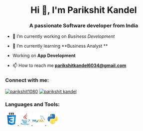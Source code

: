 <h1 align="center">Hi 👋, I'm Parikshit Kandel</h1>
<h3 align="center">A passionate Software developer from India</h3>

- 🔭 I’m currently working on *Business Development*

- 🌱 I’m currently learning **Business Analyst **

- Working on **App Development**
  
- 📫 How to reach me **parikshitkandel6034@gmail.com**

<h3 align="left">Connect with me:</h3>
<p align="left">
<a href="https://linkedin.com/in/parikshit1080" target="blank"><img align="center" src="https://raw.githubusercontent.com/rahuldkjain/github-profile-readme-generator/master/src/images/icons/Social/linked-in-alt.svg" alt="parikshit1080" height="30" width="40" /></a>
<a href="https://www.youtube.com/c/parikshit kandel" target="blank"><img align="center" src="https://raw.githubusercontent.com/rahuldkjain/github-profile-readme-generator/master/src/images/icons/Social/youtube.svg" alt="parikshit kandel" height="30" width="40" /></a>
</p>

<h3 align="left">Languages and Tools:</h3>
<p align="left"> <a href="https://www.w3schools.com/css/" target="_blank" rel="noreferrer"> <img src="https://raw.githubusercontent.com/devicons/devicon/master/icons/css3/css3-original-wordmark.svg" alt="css3" width="40" height="40"/> </a> <a href="https://www.java.com" target="_blank" rel="noreferrer"> <img src="https://raw.githubusercontent.com/devicons/devicon/master/icons/java/java-original.svg" alt="java" width="40" height="40"/> </a> <a href="https://www.mysql.com/" target="_blank" rel="noreferrer"> <img src="https://raw.githubusercontent.com/devicons/devicon/master/icons/mysql/mysql-original-wordmark.svg" alt="mysql" width="40" height="40"/> </a> <a href="https://www.python.org" target="_blank" rel="noreferrer"> <img src="https://raw.githubusercontent.com/devicons/devicon/master/icons/python/python-original.svg" alt="python" width="40" height="40"/> </a> </p>
